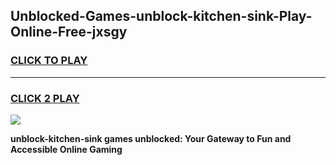 
## Unblocked-Games-unblock-kitchen-sink-Play-Online-Free-jxsgy
<h3>
<a href="https://premium76.site?title=unblock-kitchen-sink&ref=26A">CLICK TO PLAY</a></h3>
<hr>

<h3>
<a href="https://premium76.site?title=unblock-kitchen-sink&ref=26A">CLICK 2 PLAY</a>
  
</h3>

<a href="https://premium76.site?title=unblock-kitchen-sink&ref=26A"><img src="https://clearcache.store/games.png"></a>


**unblock-kitchen-sink games unblocked: Your Gateway to Fun and Accessible Online Gaming**
